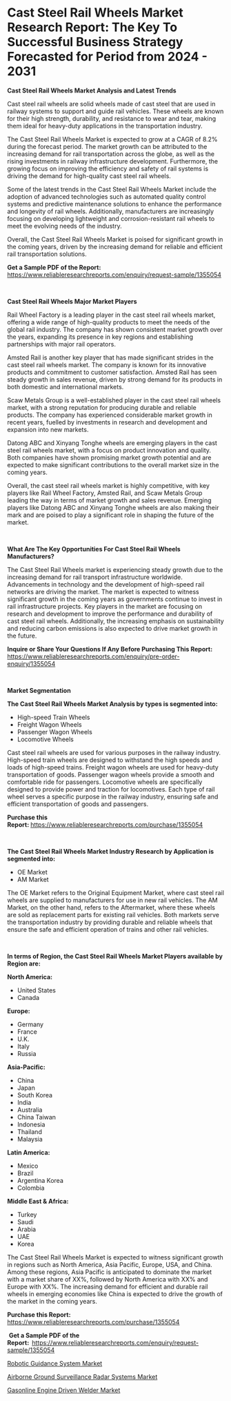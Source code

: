 <p><h1>Cast Steel Rail Wheels Market Research Report: The Key To Successful Business Strategy Forecasted for Period from 2024 - 2031</h1></p><p><strong>Cast Steel Rail Wheels Market Analysis and Latest Trends</strong></p>
<p><p>Cast steel rail wheels are solid wheels made of cast steel that are used in railway systems to support and guide rail vehicles. These wheels are known for their high strength, durability, and resistance to wear and tear, making them ideal for heavy-duty applications in the transportation industry.</p><p>The Cast Steel Rail Wheels Market is expected to grow at a CAGR of 8.2% during the forecast period. The market growth can be attributed to the increasing demand for rail transportation across the globe, as well as the rising investments in railway infrastructure development. Furthermore, the growing focus on improving the efficiency and safety of rail systems is driving the demand for high-quality cast steel rail wheels.</p><p>Some of the latest trends in the Cast Steel Rail Wheels Market include the adoption of advanced technologies such as automated quality control systems and predictive maintenance solutions to enhance the performance and longevity of rail wheels. Additionally, manufacturers are increasingly focusing on developing lightweight and corrosion-resistant rail wheels to meet the evolving needs of the industry.</p><p>Overall, the Cast Steel Rail Wheels Market is poised for significant growth in the coming years, driven by the increasing demand for reliable and efficient rail transportation solutions.</p></p>
<p><strong>Get a Sample PDF of the Report:&nbsp;</strong> <a href="https://www.reliableresearchreports.com/enquiry/request-sample/1355054">https://www.reliableresearchreports.com/enquiry/request-sample/1355054</a></p>
<p>&nbsp;</p>
<p><strong>Cast Steel Rail Wheels Major Market Players</strong></p>
<p><p>Rail Wheel Factory is a leading player in the cast steel rail wheels market, offering a wide range of high-quality products to meet the needs of the global rail industry. The company has shown consistent market growth over the years, expanding its presence in key regions and establishing partnerships with major rail operators.</p><p>Amsted Rail is another key player that has made significant strides in the cast steel rail wheels market. The company is known for its innovative products and commitment to customer satisfaction. Amsted Rail has seen steady growth in sales revenue, driven by strong demand for its products in both domestic and international markets.</p><p>Scaw Metals Group is a well-established player in the cast steel rail wheels market, with a strong reputation for producing durable and reliable products. The company has experienced considerable market growth in recent years, fuelled by investments in research and development and expansion into new markets.</p><p>Datong ABC and Xinyang Tonghe wheels are emerging players in the cast steel rail wheels market, with a focus on product innovation and quality. Both companies have shown promising market growth potential and are expected to make significant contributions to the overall market size in the coming years.</p><p>Overall, the cast steel rail wheels market is highly competitive, with key players like Rail Wheel Factory, Amsted Rail, and Scaw Metals Group leading the way in terms of market growth and sales revenue. Emerging players like Datong ABC and Xinyang Tonghe wheels are also making their mark and are poised to play a significant role in shaping the future of the market.</p></p>
<p>&nbsp;</p>
<p><strong>What Are The Key Opportunities For Cast Steel Rail Wheels Manufacturers?</strong></p>
<p><p>The Cast Steel Rail Wheels market is experiencing steady growth due to the increasing demand for rail transport infrastructure worldwide. Advancements in technology and the development of high-speed rail networks are driving the market. The market is expected to witness significant growth in the coming years as governments continue to invest in rail infrastructure projects. Key players in the market are focusing on research and development to improve the performance and durability of cast steel rail wheels. Additionally, the increasing emphasis on sustainability and reducing carbon emissions is also expected to drive market growth in the future.</p></p>
<p><strong>Inquire or Share Your Questions If Any Before Purchasing This Report:</strong> <a href="https://www.reliableresearchreports.com/enquiry/pre-order-enquiry/1355054">https://www.reliableresearchreports.com/enquiry/pre-order-enquiry/1355054</a></p>
<p>&nbsp;</p>
<p><strong>Market Segmentation</strong></p>
<p><strong>The Cast Steel Rail Wheels Market Analysis by types is segmented into:</strong></p>
<p><ul><li>High-speed Train Wheels</li><li>Freight Wagon Wheels</li><li>Passenger Wagon Wheels</li><li>Locomotive Wheels</li></ul></p>
<p><p>Cast steel rail wheels are used for various purposes in the railway industry. High-speed train wheels are designed to withstand the high speeds and loads of high-speed trains. Freight wagon wheels are used for heavy-duty transportation of goods. Passenger wagon wheels provide a smooth and comfortable ride for passengers. Locomotive wheels are specifically designed to provide power and traction for locomotives. Each type of rail wheel serves a specific purpose in the railway industry, ensuring safe and efficient transportation of goods and passengers.</p></p>
<p><strong>Purchase this Report:&nbsp;</strong><a href="https://www.reliableresearchreports.com/purchase/1355054">https://www.reliableresearchreports.com/purchase/1355054</a></p>
<p>&nbsp;</p>
<p><strong>The Cast Steel Rail Wheels Market Industry Research by Application is segmented into:</strong></p>
<p><ul><li>OE Market</li><li>AM Market</li></ul></p>
<p><p>The OE Market refers to the Original Equipment Market, where cast steel rail wheels are supplied to manufacturers for use in new rail vehicles. The AM Market, on the other hand, refers to the Aftermarket, where these wheels are sold as replacement parts for existing rail vehicles. Both markets serve the transportation industry by providing durable and reliable wheels that ensure the safe and efficient operation of trains and other rail vehicles.</p></p>
<p>&nbsp;</p>
<p><strong>In terms of Region, the Cast Steel Rail Wheels Market Players available by Region are:</strong></p>
<p>
    <p> <strong> North America: </strong>
        <ul>
            <li>United States</li>
            <li>Canada</li>
        </ul>
        </p> 
    <p> <strong> Europe: </strong>
        <ul>
            <li>Germany</li>
            <li>France</li>
            <li>U.K.</li>
            <li>Italy</li>
            <li>Russia</li>
        </ul>
        </p> 
    <p> <strong> Asia-Pacific: </strong>
        <ul>
            <li>China</li>
            <li>Japan</li>
            <li>South Korea</li>
            <li>India</li>
            <li>Australia</li>
            <li>China Taiwan</li>
            <li>Indonesia</li>
            <li>Thailand</li>
            <li>Malaysia</li>
        </ul>
        </p> 
    <p> <strong> Latin America: </strong>
        <ul>
            <li>Mexico</li>
            <li>Brazil</li>
            <li>Argentina Korea</li>
            <li>Colombia</li>
        </ul>
        </p> 
    <p> <strong> Middle East & Africa: </strong>
        <ul>
            <li>Turkey</li>
            <li>Saudi</li>
            <li>Arabia</li>
            <li>UAE</li>
            <li>Korea</li>
        </ul>
    </p>
    </p>
<p><p>The Cast Steel Rail Wheels Market is expected to witness significant growth in regions such as North America, Asia Pacific, Europe, USA, and China. Among these regions, Asia Pacific is anticipated to dominate the market with a market share of XX%, followed by North America with XX% and Europe with XX%. The increasing demand for efficient and durable rail wheels in emerging economies like China is expected to drive the growth of the market in the coming years.</p></p>
<p><strong>Purchase this Report: </strong><a href="https://www.reliableresearchreports.com/purchase/1355054">https://www.reliableresearchreports.com/purchase/1355054</a></p>
<p>&nbsp;<strong>Get a Sample PDF of the Report:&nbsp;&nbsp;</strong><a href="https://www.reliableresearchreports.com/enquiry/request-sample/1355054">https://www.reliableresearchreports.com/enquiry/request-sample/1355054</a></p>
<p><strong></strong></p>
<p><p><a href="https://view.publitas.com/reportprime-1/robotic-guidance-system-market-challenges-opportunities-and-growth-drivers-and-major-market-players-forecasted-for-period-from-2023-2030/">Robotic Guidance System Market</a></p><p><a href="https://view.publitas.com/reportprime-1/airborne-ground-surveillance-radar-systems-market-size-reflecting-a-forecast-till-2030-market-by-type-by-application-and-by-geography/">Airborne Ground Surveillance Radar Systems Market</a></p><p><a href="https://view.publitas.com/reportprime-1/gasonline-engine-driven-welder-market-size-and-examines-its-market-scope-with-a-primary-focus-on-growth-opportunities-and-forecasted-trends-spanning-from-2023-to-2030/">Gasonline Engine Driven Welder Market</a></p></p>